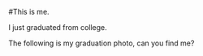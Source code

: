 #This is me.

I just graduated from college.

The following is my graduation photo, can you find me?
